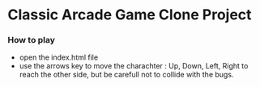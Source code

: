 # Classic Arcade Game Clone Project

### How to play
- open the index.html file
- use the arrows key to move the charachter : Up, Down, Left, Right to reach the other side,
but be carefull not to collide with the bugs.



### 

